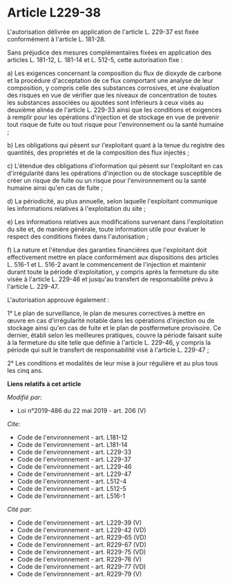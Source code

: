 # Article L229-38

L'autorisation délivrée en application de l'article L. 229-37 est fixée conformément à l'article L. 181-28.

Sans préjudice des mesures complémentaires fixées en application des articles L. 181-12, L. 181-14 et L. 512-5, cette
autorisation fixe :

a) Les exigences concernant la composition du flux de dioxyde de carbone et la procédure d'acceptation de ce flux comportant
une analyse de leur composition, y compris celle des substances corrosives, et une évaluation des risques en vue de vérifier
que les niveaux de concentration de toutes les substances associées ou ajoutées sont inférieurs à ceux visés au deuxième
alinéa de l'article L. 229-33 ainsi que les conditions et exigences à remplir pour les opérations d'injection et de stockage
en vue de prévenir tout risque de fuite ou tout risque pour l'environnement ou la santé humaine ;

b) Les obligations qui pèsent sur l'exploitant quant à la tenue du registre des quantités, des propriétés et de la
composition des flux injectés ;

c) L'étendue des obligations d'information qui pèsent sur l'exploitant en cas d'irrégularité dans les opérations d'injection
ou de stockage susceptible de créer un risque de fuite ou un risque pour l'environnement ou la santé humaine ainsi qu'en cas
de fuite ;

d) La périodicité, au plus annuelle, selon laquelle l'exploitant communique les informations relatives à l'exploitation du
site ;

e) Les informations relatives aux modifications survenant dans l'exploitation du site et, de manière générale, toute
information utile pour évaluer le respect des conditions fixées dans l'autorisation ;

f) La nature et l'étendue des garanties financières que l'exploitant doit effectivement mettre en place conformément aux
dispositions des articles L. 516-1 et L. 516-2 avant le commencement de l'injection et maintenir durant toute la période
d'exploitation, y compris après la fermeture du site visée à l'article L. 229-46 et jusqu'au transfert de responsabilité
prévu à l'article L. 229-47.

L'autorisation approuve également :

1° Le plan de surveillance, le plan de mesures correctives à mettre en œuvre en cas d'irrégularité notable dans les
opérations d'injection ou de stockage ainsi qu'en cas de fuite et le plan de postfermeture provisoire. Ce dernier, établi
selon les meilleures pratiques, couvre la période faisant suite à la fermeture du site telle que définie à l'article L.
229-46, y compris la période qui suit le transfert de responsabilité visé à l'article L. 229-47 ;

2° Les conditions et modalités de leur mise à jour régulière et au plus tous les cinq ans.

**Liens relatifs à cet article**

_Modifié par_:

  - Loi n°2019-486 du 22 mai 2019 - art. 206 (V)

_Cite_:

  - Code de l'environnement - art. L181-12
  - Code de l'environnement - art. L181-14
  - Code de l'environnement - art. L229-33
  - Code de l'environnement - art. L229-37
  - Code de l'environnement - art. L229-46
  - Code de l'environnement - art. L229-47
  - Code de l'environnement - art. L512-4
  - Code de l'environnement - art. L512-5
  - Code de l'environnement - art. L516-1

_Cité par_:

  - Code de l'environnement - art. L229-39 (V)
  - Code de l'environnement - art. L229-42 (VD)
  - Code de l'environnement - art. R229-65 (VD)
  - Code de l'environnement - art. R229-67 (VD)
  - Code de l'environnement - art. R229-75 (VD)
  - Code de l'environnement - art. R229-76 (V)
  - Code de l'environnement - art. R229-77 (VD)
  - Code de l'environnement - art. R229-79 (V)
